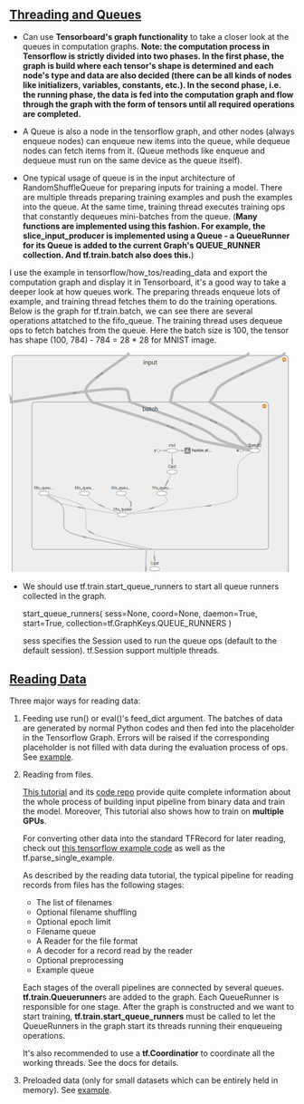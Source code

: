 ## [Threading and Queues](https://www.tensorflow.org/programmers_guide/threading_and_queues)

- Can use **Tensorboard's graph functionality** to take a closer look at the queues in computation graphs. **Note: the computation process in Tensorflow is strictly divided into two phases. In the first phase, the graph is build where each tensor's shape is determined and each node's type and data are also decided (there can be all kinds of nodes like initializers, variables, constants, etc.). In the second phase, i.e. the running phase, the data is fed into the computation graph and flow through the graph with the form of tensors until all required operations are completed.**

- A Queue is also a node in the tensorflow graph, and other nodes (always enqueue nodes) can enqueue new items into the queue, while dequeue nodes can fetch items from it. (Queue methods like enqueue and dequeue must run on the same device as the queue itself).

- One typical usage of queue is in the input architecture of RandomShuffleQueue for preparing inputs for training a model. There are multiple threads preparing training examples and push the examples into the queue. At the same time, training thread executes training ops that constantly dequeues mini-batches from the queue. (**Many functions are implemented using this fashion. For example, the slice\_input\_producer is implemented using a Queue - a QueueRunner for its Queue is added to the current Graph's QUEUE\_RUNNER collection. And tf.train.batch also does this.**)


I use the example in tensorflow/how\_tos/reading\_data and export the computation graph and display it in Tensorboard, it's a good way to take a deeper look at how queues work. The preparing threads enqueue lots of example, and training thread fetches them to do the training operations. Below is the graph for tf.train.batch, we can see there are several operations attatched to the fifo\_queue. The training thread uses dequeue ops to fetch batches from the queue. Here the batch size is 100, the tensor has shape (100, 784) - 784 = 28 \* 28 for MNIST image.  

![](https://github.com/woodfrog/tf_notes/blob/master/reading_data/tf_train_batch.png?raw=true)


- We should use tf.train.start\_queue\_runners to start all queue runners collected in the graph.

	
	start_queue_runners(
	    sess=None,
	    coord=None,
	    daemon=True,
	    start=True,
	    collection=tf.GraphKeys.QUEUE_RUNNERS
	)	

	sess specifies the Session used to run the queue ops (default to the default session). tf.Session support multiple threads.



## [Reading Data](https://www.tensorflow.org/programmers_guide/reading_data#preloaded_data)

Three major ways for reading data:

1. Feeding use run() or eval()'s feed\_dict argument. The batches of data are generated by normal Python codes and then fed into the placeholder in the Tensorflow Graph. Errors will be raised if the corresponding placeholder is not filled with data during the evaluation process of ops. See [example](https://github.com/tensorflow/tensorflow/blob/r1.2/tensorflow/examples/tutorials/mnist/fully_connected_feed.py).

2. Reading from files.
	
	[This tutorial](https://www.tensorflow.org/tutorials/deep_cnn#prepare_the_data) and its [code repo](https://github.com/tensorflow/models/tree/master/tutorials/image/cifar10) provide quite complete information about the whole process of building input pipeline from binary data and train the model. Moreover, This tutorial also shows how to train on **multiple GPUs**.
	
	For converting other data into the standard TFRecord for later reading, check out [this tensorflow example code](https://github.com/tensorflow/tensorflow/blob/r1.2/tensorflow/examples/how_tos/reading_data/convert_to_records.py) as well as the tf.parse_single_example.
	
	As described by the reading data tutorial, the typical pipeline for reading records from files has the following stages:
	
	- The list of filenames
	- Optional filename shuffling
 	- Optional epoch limit
	- Filename queue
	- A Reader for the file format
	- A decoder for a record read by the reader
	- Optional preprocessing
	- Example queue

	Each stages of the overall pipelines are connected by several queues. **tf.train.Queuerunner**s are added to the graph. Each QueueRunner is responsible for one stage. After the graph is constructed and we want to start training, **tf.train.start_queue_runners** must be called to let the QueueRunners in the graph start its threads running their enqueueing operations. 
	
	It's also recommended to use a **tf.Coordinatior** to coordinate all the working threads. See the docs for details.
	
	

	
3. Preloaded data (only for small datasets which can be entirely held in memory). See [example](https://github.com/tensorflow/tensorflow/blob/r1.2/tensorflow/examples/how_tos/reading_data/fully_connected_preloaded.py).


